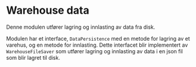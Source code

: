 # Warehouse data
Denne modulen utfører lagring og innlasting av data fra disk.

Modulen har et interface, `DataPersistence` med en metode for lagring av et varehus, og en metode for innlasting. Dette interfacet blir implementert av `WarehouseFileSaver`
som utfører lagring og innlasting av data i en json fil som blir lagret til disk.
